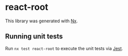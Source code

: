 # react-root

This library was generated with [Nx](https://nx.dev).

## Running unit tests

Run `nx test react-root` to execute the unit tests via [Jest](https://jestjs.io).

